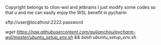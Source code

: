Copyright belongs to clion-wsl and jetbrains
I just modify some codes so that u and me can easily enjoy the WSL benefit in pycharm

sftp://user@localhost:2222 password

_wget https://raw.githubusercontent.com/guijianchou/pycharm-wsl/master/ubuntu_setup_env.sh && bash ubuntu_setup_env.sh_

